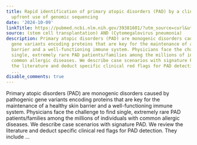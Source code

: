 ```yaml
---
title: Rapid identification of primary atopic disorders (PAD) by a clinical landmark-guided,
  upfront use of genomic sequencing
date: '2024-10-09'
linkTitle: https://pubmed.ncbi.nlm.nih.gov/39381601/?utm_source=curl&utm_medium=rss&utm_campaign=pubmed-2&utm_content=1jUKNaekwK5-jhnLOsYRQeEvu-lGfd382Ao3uOl7PziqjjxYZK&fc=20220919201732&ff=20241010184152&v=2.18.0.post9+e462414
source: (stem cell transplantation) AND (Cytomegalovirus pneumonia)
description: Primary atopic disorders (PAD) are monogenic disorders caused by pathogenic
  gene variants encoding proteins that are key for the maintenance of a healthy skin
  barrier and a well-functioning immune system. Physicians face the challenge to find
  single, extremely rare PAD patients/families among the millions of individuals with
  common allergic diseases. We describe case scenarios with signature PAD. We review
  the literature and deduct specific clinical red flags for PAD detection. They include
  ...
disable_comments: true
---
```

Primary atopic disorders (PAD) are monogenic disorders caused by pathogenic gene variants encoding proteins that are key for the maintenance of a healthy skin barrier and a well-functioning immune system. Physicians face the challenge to find single, extremely rare PAD patients/families among the millions of individuals with common allergic diseases. We describe case scenarios with signature PAD. We review the literature and deduct specific clinical red flags for PAD detection. They include ...